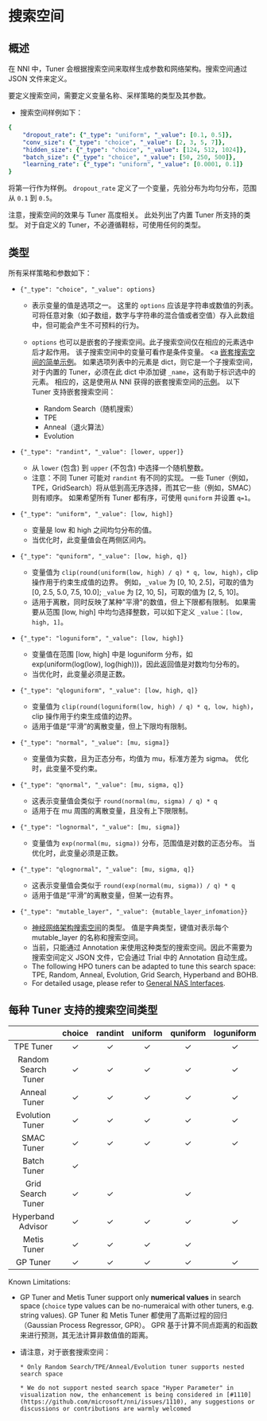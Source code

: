 # 搜索空间

## 概述

在 NNI 中，Tuner 会根据搜索空间来取样生成参数和网络架构。搜索空间通过 JSON 文件来定义。

要定义搜索空间，需要定义变量名称、采样策略的类型及其参数。

* 搜索空间样例如下：

```yaml
{
    "dropout_rate": {"_type": "uniform", "_value": [0.1, 0.5]},
    "conv_size": {"_type": "choice", "_value": [2, 3, 5, 7]},
    "hidden_size": {"_type": "choice", "_value": [124, 512, 1024]},
    "batch_size": {"_type": "choice", "_value": [50, 250, 500]},
    "learning_rate": {"_type": "uniform", "_value": [0.0001, 0.1]}
}

```

将第一行作为样例。 `dropout_rate` 定义了一个变量，先验分布为均匀分布，范围从 `0.1` 到 `0.5`。

注意，搜索空间的效果与 Tuner 高度相关。 此处列出了内置 Tuner 所支持的类型。 对于自定义的 Tuner，不必遵循鞋标，可使用任何的类型。

## 类型

所有采样策略和参数如下：

* `{"_type": "choice", "_value": options}`
  
  * 表示变量的值是选项之一。 这里的 `options` 应该是字符串或数值的列表。 可将任意对象（如子数组，数字与字符串的混合值或者空值）存入此数组中，但可能会产生不可预料的行为。
  * `options` 也可以是嵌套的子搜索空间。此子搜索空间仅在相应的元素选中后才起作用。 该子搜索空间中的变量可看作是条件变量。 <a [嵌套搜索空间的简单示例](https://github.com/microsoft/nni/tree/master/examples/trials/mnist-nested-search-space/search_space.json)。 如果选项列表中的元素是 dict，则它是一个子搜索空间，对于内置的 Tuner，必须在此 dict 中添加键 `_name`，这有助于标识选中的元素。 相应的，这是使用从 NNI 获得的嵌套搜索空间的[示例](https://github.com/microsoft/nni/tree/master/examples/trials/mnist-nested-search-space/sample.json)。 以下 Tuner 支持嵌套搜索空间：
    
    * Random Search（随机搜索） 
    * TPE
    * Anneal（退火算法）
    * Evolution

* `{"_type": "randint", "_value": [lower, upper]}`
  
  * 从 `lower` (包含) 到 `upper` (不包含) 中选择一个随机整数。
  * 注意：不同 Tuner 可能对 `randint` 有不同的实现。 一些 Tuner（例如，TPE，GridSearch）将从低到高无序选择，而其它一些（例如，SMAC）则有顺序。 如果希望所有 Tuner 都有序，可使用 `quniform` 并设置 `q=1`。

* `{"_type": "uniform", "_value": [low, high]}`
  
  * 变量是 low 和 high 之间均匀分布的值。
  * 当优化时，此变量值会在两侧区间内。

* `{"_type": "quniform", "_value": [low, high, q]}`
  
  * 变量值为 `clip(round(uniform(low, high) / q) * q, low, high)`，clip 操作用于约束生成值的边界。 例如，`_value` 为 [0, 10, 2.5]，可取的值为 [0, 2.5, 5.0, 7.5, 10.0]; `_value` 为 [2, 10, 5]，可取的值为 [2, 5, 10]。
  * 适用于离散，同时反映了某种"平滑"的数值，但上下限都有限制。 如果需要从范围 [low, high] 中均匀选择整数，可以如下定义 `_value`：`[low, high, 1]`。

* `{"_type": "loguniform", "_value": [low, high]}`
  
  * 变量值在范围 [low, high] 中是 loguniform 分布，如 exp(uniform(log(low), log(high)))，因此返回值是对数均匀分布的。
  * 当优化时，此变量必须是正数。

* `{"_type": "qloguniform", "_value": [low, high, q]}`
  
  * 变量值为 `clip(round(loguniform(low, high) / q) * q, low, high)`，clip 操作用于约束生成值的边界。
  * 适用于值是“平滑”的离散变量，但上下限均有限制。

* `{"_type": "normal", "_value": [mu, sigma]}`
  
  * 变量值为实数，且为正态分布，均值为 mu，标准方差为 sigma。 优化时，此变量不受约束。

* `{"_type": "qnormal", "_value": [mu, sigma, q]}`
  
  * 这表示变量值会类似于 `round(normal(mu, sigma) / q) * q`
  * 适用于在 mu 周围的离散变量，且没有上下限限制。

* `{"_type": "lognormal", "_value": [mu, sigma]}`
  
  * 变量值为 `exp(normal(mu, sigma))` 分布，范围值是对数的正态分布。 当优化时，此变量必须是正数。

* `{"_type": "qlognormal", "_value": [mu, sigma, q]}`
  
  * 这表示变量值会类似于 `round(exp(normal(mu, sigma)) / q) * q`
  * 适用于值是“平滑”的离散变量，但某一边有界。

* `{"_type": "mutable_layer", "_value": {mutable_layer_infomation}}`
  
  * [神经网络架构搜索空间](../AdvancedFeature/GeneralNasInterfaces.md)的类型。 值是字典类型，键值对表示每个 mutable_layer 的名称和搜索空间。
  * 当前，只能通过 Annotation 来使用这种类型的搜索空间。因此不需要为搜索空间定义 JSON 文件，它会通过 Trial 中的 Annotation 自动生成。
  * The following HPO tuners can be adapted to tune this search space: TPE, Random, Anneal, Evolution, Grid Search, Hyperband and BOHB.
  * For detailed usage, please refer to [General NAS Interfaces](../AdvancedFeature/GeneralNasInterfaces.md).

## 每种 Tuner 支持的搜索空间类型

|                     |  choice  | randint  | uniform  | quniform | loguniform | qloguniform |  normal  | qnormal  | lognormal | qlognormal |
|:-------------------:|:--------:|:--------:|:--------:|:--------:|:----------:|:-----------:|:--------:|:--------:|:---------:|:----------:|
|      TPE Tuner      | &#10003; | &#10003; | &#10003; | &#10003; |  &#10003;  |  &#10003;   | &#10003; | &#10003; | &#10003;  |  &#10003;  |
| Random Search Tuner | &#10003; | &#10003; | &#10003; | &#10003; |  &#10003;  |  &#10003;   | &#10003; | &#10003; | &#10003;  |  &#10003;  |
|    Anneal Tuner     | &#10003; | &#10003; | &#10003; | &#10003; |  &#10003;  |  &#10003;   | &#10003; | &#10003; | &#10003;  |  &#10003;  |
|   Evolution Tuner   | &#10003; | &#10003; | &#10003; | &#10003; |  &#10003;  |  &#10003;   | &#10003; | &#10003; | &#10003;  |  &#10003;  |
|     SMAC Tuner      | &#10003; | &#10003; | &#10003; | &#10003; |  &#10003;  |             |          |          |           |            |
|     Batch Tuner     | &#10003; |          |          |          |            |             |          |          |           |            |
|  Grid Search Tuner  | &#10003; | &#10003; |          | &#10003; |            |             |          |          |           |            |
|  Hyperband Advisor  | &#10003; | &#10003; | &#10003; | &#10003; |  &#10003;  |  &#10003;   | &#10003; | &#10003; | &#10003;  |  &#10003;  |
|     Metis Tuner     | &#10003; | &#10003; | &#10003; | &#10003; |            |             |          |          |           |            |
|      GP Tuner       | &#10003; | &#10003; | &#10003; | &#10003; |  &#10003;  |  &#10003;   |          |          |           |            |

Known Limitations:

* GP Tuner and Metis Tuner support only **numerical values** in search space (`choice` type values can be no-numeraical with other tuners, e.g. string values). GP Tuner 和 Metis Tuner 都使用了高斯过程的回归（Gaussian Process Regressor, GPR）。 GPR 基于计算不同点距离的和函数来进行预测，其无法计算非数值值的距离。

* 请注意，对于嵌套搜索空间：
  
      * Only Random Search/TPE/Anneal/Evolution tuner supports nested search space
      
      * We do not support nested search space "Hyper Parameter" in visualization now, the enhancement is being considered in [#1110](https://github.com/microsoft/nni/issues/1110), any suggestions or discussions or contributions are warmly welcomed